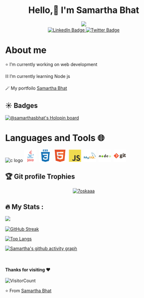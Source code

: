   <h1 align="center">Hello,👋 I'm Samartha Bhat</h1>


<div id="header" align="center">
  <img src="https://media.giphy.com/media/M9gbBd9nbDrOTu1Mqx/giphy.gif" width="100"/>
</div>

<div id="badges" align="center">
  <a href="https://www.linkedin.com/in/samarthabhat/">
    <img src="https://img.shields.io/badge/LinkedIn-blue?style=for-the-badge&logo=linkedin&logoColor=white" alt="LinkedIn Badge"/>
  </a>
 
  <a href="https://twitter.com/Samarthbhat_">
    <img src="https://img.shields.io/badge/Twitter-blue?style=for-the-badge&logo=twitter&logoColor=white" alt="Twitter Badge"/>
  </a>
</div>




# About me



 :star: I’m currently working on web development
  
:chains:  I’m currently learning Node js

:magic_wand: My portfoilo [Samartha Bhat](https://samarthasbhat.github.io/)

##  :sunny: Badges 
[![@samarthasbhat's Holopin board](https://holopin.io/api/user/board?user=samarthasbhat)](https://holopin.io/@samarthasbhat)



# Languages and Tools 🌐

 <div>
   <img src="https://pngimg.com/uploads/php/php_PNG12.png" alt="c logo" width="70"> 
  <img src="https://github.com/devicons/devicon/blob/master/icons/java/java-original-wordmark.svg" title="Java" alt="Java" width="40" height="40"/>&nbsp;
  <img src="https://github.com/devicons/devicon/blob/master/icons/css3/css3-plain-wordmark.svg"  title="CSS3" alt="CSS" width="40" height="40"/>&nbsp;
  <img src="https://github.com/devicons/devicon/blob/master/icons/html5/html5-original.svg" title="HTML5" alt="HTML" width="40" height="40"/>&nbsp;
  <img src="https://github.com/devicons/devicon/blob/master/icons/javascript/javascript-original.svg" title="JavaScript" alt="JavaScript" width="40" height="40"/>&nbsp;
  <img src="https://github.com/devicons/devicon/blob/master/icons/mysql/mysql-original-wordmark.svg" title="MySQL"  alt="MySQL" width="40" height="40"/>&nbsp;
  <img src="https://github.com/devicons/devicon/blob/master/icons/nodejs/nodejs-original-wordmark.svg" title="NodeJS" alt="NodeJS" width="40" height="40"/>&nbsp;
  <img src="https://github.com/devicons/devicon/blob/master/icons/git/git-original-wordmark.svg" title="Git" **alt="Git" width="40" height="40"/>
</div>
 
 
 ## :trophy: Git profile Trophies

<p align="center"> <a href="https://github.com/ryo-ma/github-profile-trophy"><img src="https://github-profile-trophy.vercel.app/?username=Samarthasbhat&layout=compact&theme=algolia" alt="7oskaaa" /></a> </p>

 
 
## :fire: My Stats :

<img src="https://github-readme-stats.vercel.app/api?username=Samarthasbhat&&show_icons=true&title_color=08d9d6&icon_color=ff2e63&text_color=eaeaea&bg_color=000000">
 
 [![GitHub Streak](http://github-readme-streak-stats.herokuapp.com?user=Samarthasbhat&theme=dark&background=000000)](https://git.io/streak-stats)
 
 [![Top Langs](https://github-readme-stats.vercel.app/api/top-langs/?username=Samarthasbhat&layout=compact&theme=vision-friendly-dark)](https://github.com/anuraghazra/github-readme-stats)
 
 [![Samartha's github activity graph](https://activity-graph.herokuapp.com/graph?username=Samarthasbhat&bg_color=000000&color=eedc11&line=260af5&point=79d0fb&area=true&hide_border=true)](https://github.com/ashutosh00710/github-readme-activity-graph)
 
 
<div>
    <img alt="" src="http://github-profile-summary-cards.vercel.app/api/cards/repos-per-language?username=Samarthasbhat&theme=github_dark" />
    <img alt="" src="http://github-profile-summary-cards.vercel.app/api/cards/most-commit-language?username=Samarthasbhat&theme=github_dark" />
    <img alt="" src="http://github-profile-summary-cards.vercel.app/api/cards/productive-time?username=Samarthasbhat&theme=github_dark&utcOffset=6" />
</div>
 
 #### Thanks for visiting :heart:
![VisitorCount](https://profile-counter.glitch.me/Samarthasbhat/count.svg)

⭐️ From [Samartha Bhat](https://github.com/Samarthasbhat)
 
<!--
**Samarthasbhat/Samarthasbhat** is a ✨ _special_ ✨ repository because its `README.md` (this file) appears on your GitHub profile.

Here are some ideas to get you started:

- 🔭 I’m currently working on ...
- 🌱 I’m currently learning ...
- 👯 I’m looking to collaborate on ...
- 🤔 I’m looking for help with ...
- 💬 Ask me about ...
- 📫 How to reach me: ...
- 📝[Resume](https://drive.google.com/file/d/1TIgJ7rDBUYSkbs_QNcIEttJ5BFaIW3nn/view)
- 😄 Pronouns: ...
- ⚡ Fun fact: ...
-->
